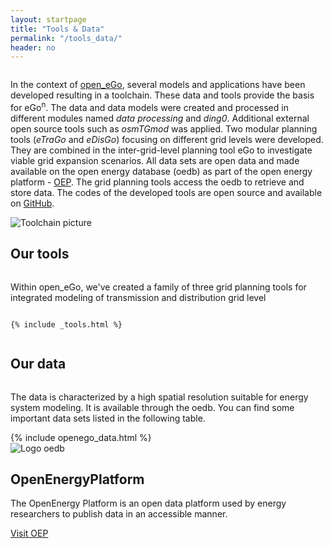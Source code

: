 ```yaml
---
layout: startpage
title: "Tools & Data"
permalink: "/tools_data/"
header: no
---
```



<div class="page__wrap tools-data">

  <section class="tools-data__header row row__wrap">
    <div class="columns">
      <p class="tools-data__subheading">
        In the context of <a href="https://openegoproject.wordpress.com">open_eGo</a>, several models and applications have been developed resulting in a toolchain. These data and tools provide the basis for eGo<sup>n</sup>. The data and data models were created and processed in different modules named <i>data processing</i> and <i>ding0</i>. Additional external open source tools such as <i>osmTGmod</i> was applied. Two modular planning tools (<i>eTraGo</i> and <i>eDisGo</i>) focusing on different grid levels were developed. They are combined in the inter-grid-level planning tool eGo to investigate viable grid expansion scenarios. All data sets are open data and made available on the open energy database (oedb) as part of the open energy platform - <a href="https://openenergy-platform.org/">OEP</a>. The grid planning tools access the oedb to retrieve and store data. The codes of the developed tools are open source and available on <a href="https://github.com/openego">GitHub</a>. 
      </p>
    </div>
    <div class="columns tools-data__img">
      <picture>
        <source srcset="../images/Toolchain_web_desktop.svg" media="(min-width: 641px)">
        <img srcset="../images/Toolchain_web_mobile.svg" alt="Toolchain picture">
      </picture>
    </div>
  </section>

  <section class="tools-data__tools row row__wrap">
    <div class="columns tools-data__tools-heading">
      <h2>Our tools</h2>
    </div>
    <div class="columns tools-data__tools-text">
      <p>
      Within open_eGo, we've created a family of three grid planning tools for integrated modeling of transmission and distribution grid level
    </p>
    </div>

    {% include _tools.html %}

  </section>


  <section class="tools-data__table row row__wrap">
    <div class="columns tools-data__table-heading">
      <h2>Our data</h2>
    </div>
    <div class="large-9 columns">
      <p class="tools-data__table-text">
        The data is characterized by a high spatial resolution suitable for energy system modeling. It is available through the oedb. You can find some important data sets listed in the following table.
      </p>
    </div>
    <div class="columns tools-data__table-content">
      {% include openego_data.html %}
    </div>
  </section>

  <section class="tools-data__oep row row__wrap">
    <div class="columns medium-3 tools-data__oep-logo">
      <img src="{{ site.url }}{{ site.baseurl }}/images/OEP_logo.svg" alt="Logo oedb">
    </div>
    <div class="columns medium-8 tools-data__oep-right">
      <div class="row">
        <h2 class="tools-data__oep-heading">Open&shy;Energy&shy;Platform</h2>
        <p class="tools-data__oep-text">
          The OpenEnergy Platform is an open data platform used by energy researchers to publish data in an accessible manner.
        </p>
        <div class="tools-data__oep-btn">
          <a href="https://openenergy-platform.org/" class="button">Visit OEP</a>
      </div>
      </div>
    </div>
  </section>

</div>






